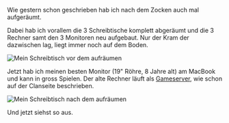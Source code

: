 <!--
.. title: Zimmer aufgeräumt
.. slug: 462-zimmer-aufgeraeumt
.. date: 2008-07-22 11:00:53
.. tags: Persönlich
.. description: 
.. type: text
-->

Wie gestern schon geschrieben hab ich nach dem Zocken auch mal aufgeräumt.
<!-- TEASER_END -->

Dabei hab ich vorallem die 3 Schreibtische komplett abgeräumt und die 3 Rechner samt den 3 Monitoren neu aufgebaut.
Nur der Kram der dazwischen lag, liegt immer noch auf dem Boden.

![Mein Schreibtisch vor dem aufräumen](/images/Schreibtisch_1_web.jpg)

Jetzt hab ich meinen besten Monitor (19" Röhre, 8 Jahre alt) am MacBook und kann in gross Spielen.
Der alte Rechner läuft als [Gameserver](http://gna.davidak.de/doku.php/gameserver), wie schon auf der Clanseite beschrieben.

![Mein Schreibtisch nach dem aufräumen](/images/Schreibtisch_2_web.jpg)

Und jetzt siehst so aus.
